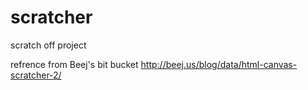 # scratcher
scratch off project

refrence from Beej's bit bucket
http://beej.us/blog/data/html-canvas-scratcher-2/